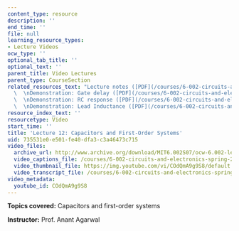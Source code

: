 ```yaml
---
content_type: resource
description: ''
end_time: ''
file: null
learning_resource_types:
- Lecture Videos
ocw_type: ''
optional_tab_title: ''
optional_text: ''
parent_title: Video Lectures
parent_type: CourseSection
related_resources_text: "Lecture notes ([PDF](/courses/6-002-circuits-and-electronics-spring-2007/resources/6002_l12))\
  \  \nDemonstration: Gate delay ([PDF](/courses/6-002-circuits-and-electronics-spring-2007/resources/demo_11))\
  \  \nDemonstration: RC response ([PDF](/courses/6-002-circuits-and-electronics-spring-2007/resources/demo_26))\
  \  \nDemonstration: Lead Inductance ([PDF](/courses/6-002-circuits-and-electronics-spring-2007/resources/demo_19a))"
resource_index_text: ''
resourcetype: Video
start_time: ''
title: 'Lecture 12: Capacitors and First-Order Systems'
uid: 735531e0-e501-fe40-dfa3-c3a46473c715
video_files:
  archive_url: http://www.archive.org/download/MIT6.002S07/ocw-6.002-lec-mit-10250-16oct2003-220k.mp4
  video_captions_file: /courses/6-002-circuits-and-electronics-spring-2007/ff0e6bea21755b159ff04576ddff676c_COdQmA9g9S8.vtt
  video_thumbnail_file: https://img.youtube.com/vi/COdQmA9g9S8/default.jpg
  video_transcript_file: /courses/6-002-circuits-and-electronics-spring-2007/de8dfbe54c912edf373b016434558d04_COdQmA9g9S8.pdf
video_metadata:
  youtube_id: COdQmA9g9S8
---
```


**Topics covered:** Capacitors and first-order systems

**Instructor:** Prof. Anant Agarwal



